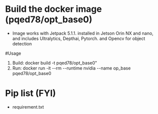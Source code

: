 # Build the docker image (pqed78/opt_base0) 
- Image works with Jetpack 5.1.1. installed in Jetson Orin NX and nano, and includes Ultralytics, Depthai, Pytorch. and Opencv for object detection

#Usage 
1. Build: docker build -t pqed78/opt_base0" 
2. Run: docker run -it --rm --runtime nvidia --name op_base pqed78/opt_base0

# Pip list (FYI)
- requirement.txt 